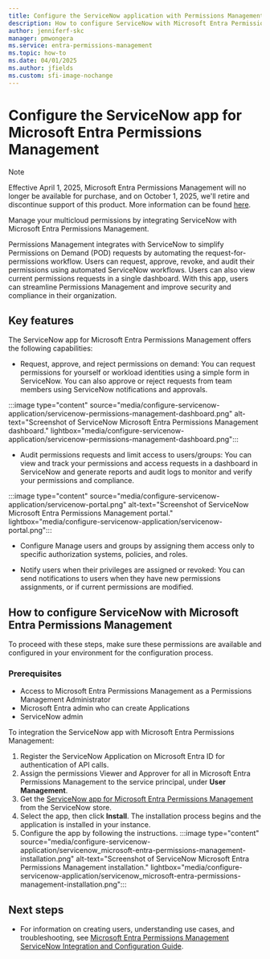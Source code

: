 ```yaml
---
title: Configure the ServiceNow application with Permissions Management
description: How to configure ServiceNow with Microsoft Entra Permissions Management.
author: jenniferf-skc
manager: pmwongera
ms.service: entra-permissions-management
ms.topic: how-to
ms.date: 04/01/2025
ms.author: jfields
ms.custom: sfi-image-nochange
---
```


# Configure the ServiceNow app for Microsoft Entra Permissions Management

> [!NOTE]
> Effective April 1, 2025, Microsoft Entra Permissions Management will no longer be available for purchase, and on October 1, 2025, we'll retire and discontinue support of this product. More information can be found [here](https://aka.ms/MEPMretire).

Manage your multicloud permissions by integrating ServiceNow with Microsoft Entra Permissions Management. 

Permissions Management integrates with ServiceNow to simplify Permissions on Demand (POD) requests by automating the request-for-permissions workflow. Users can request, approve, revoke, and audit their permissions using automated ServiceNow workflows. Users can also view current permissions requests in a single dashboard. With this app, users can streamline Permissions Management and improve security and compliance in their organization.

## Key features

The ServiceNow app for Microsoft Entra Permissions Management offers the following capabilities:

- Request, approve, and reject permissions on demand: You can request permissions for yourself or workload identities using a simple form in ServiceNow. You can also approve or reject requests from team members using ServiceNow notifications and approvals.

:::image type="content" source="media/configure-servicenow-application/servicenow-permissions-management-dashboard.png" alt-text="Screenshot of ServiceNow Microsoft Entra Permissions Management dashboard." lightbox="media/configure-servicenow-application/servicenow-permissions-management-dashboard.png":::

- Audit permissions requests and limit access to users/groups: You can view and track your permissions and access requests in a dashboard in ServiceNow and generate reports and audit logs to monitor and verify your permissions and compliance. 

:::image type="content" source="media/configure-servicenow-application/servicenow-portal.png" alt-text="Screenshot of ServiceNow Microsoft Entra Permissions Management portal." lightbox="media/configure-servicenow-application/servicenow-portal.png":::

- Configure Manage users and groups by assigning them access only to specific authorization systems, policies, and roles.

- Notify users when their privileges are assigned or revoked: You can send notifications to users when they have new permissions assignments, or if current permissions are modified.


## How to configure ServiceNow with Microsoft Entra Permissions Management

To proceed with these steps, make sure these permissions are available and configured in your environment for the configuration process.

### Prerequisites

- Access to Microsoft Entra Permissions Management as a Permissions Management Administrator
- Microsoft Entra admin who can create Applications
- ServiceNow admin

To integration the ServiceNow app with Microsoft Entra Permissions Management:

1.	Register the ServiceNow Application on Microsoft Entra ID for authentication of API calls. 
2.	Assign the permissions Viewer and Approver for all in Microsoft Entra Permissions Management to the service principal, under **User Management**. 
3.	Get the [ServiceNow app for Microsoft Entra Permissions Management](https://store.servicenow.com/sn_appstore_store.do#!/store/application/24073ae31bfca9100e564082b24bcb56/1.1.0) from the ServiceNow store.
4.	Select the app, then click **Install**. 
The installation process begins and the application is installed in your instance.
5. Configure the app by following the instructions.
:::image type="content" source="media/configure-servicenow-application/servicenow_microsoft-entra-permissions-management-installation.png" alt-text="Screenshot of ServiceNow Microsoft Entra Permissions Management installation." lightbox="media/configure-servicenow-application/servicenow_microsoft-entra-permissions-management-installation.png":::


## Next steps

- For information on creating users, understanding use cases, and troubleshooting, see [Microsoft Entra Permissions Management ServiceNow Integration and Configuration Guide](https://store.servicenow.com/appStoreAttachments.do?sys_id=2f17e5841bbd3d50e0190d48624bcb2c).
